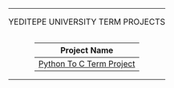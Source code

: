 <table width="100%" align="center">
<tr style="display:flex; justify-content:space-around; paddind:0;">
<td colspan="2" style="padding:0; margin:0; text-align:center;">
	<p align="center">YEDITEPE UNIVERSITY TERM PROJECTS</p>
</td></tr>

<tr style="display:flex; justify-content:space-around; paddind:0;">
<td style="padding:0; margin:0;">

<div align="center">

| Project Name |
| :-: |
| [Python To C Term Project][python_to_c_tree] |

</div>

</td></tr>

[python_to_c_tree]: https://github.com/enes2424/Yeditepe-University-Term-Projects/tree/PythonToCTermProject

</table>
